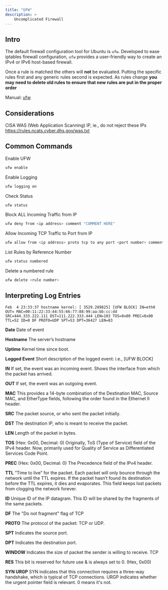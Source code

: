 ```yaml
---
title: "UFW"
description: >
    Uncomplicated Firewall
---
```


## Intro

The default firewall configuration tool for Ubuntu is `ufw`. Developed to ease iptables firewall configuration, 
`ufw` provides a user-friendly way to create an IPv4 or IPv6 host-based firewall.

Once a rule is matched the others will **not** be evaluated. Putting the specific rules first and any generic
rules second is expected. As rules change **you may need to delete old rules to ensure that new rules are put 
in the proper order**

Manual: [ufw](https://manpages.ubuntu.com/manpages/noble/en/man8/ufw.8.html)

## Considerations
CISA WAS (Web Application Scanning) IP, ie., do not reject these IPs
https://rules.ncats.cyber.dhs.gov/was.txt

## Common Commands

Enable UFW
```bash
ufw enable
```

Enable Logging
```bash
ufw logging on
```

Check Status
```bash
ufw status
```

Block ALL Incoming Traffic from IP
```bash
ufw deny from <ip address> comment "COMMENT HERE"
```

Allow Incoming TCP Traffic to Port from IP
```bash
ufw allow from <ip address> proto tcp to any port <port number> comment "COMMENT HERE"
```

List Rules by Reference Number
```bash
ufw status numbered
```

Delete a numbered rule
```bash
ufw delete <rule number>
```

## Interpreting Log Entries

```text
Feb  4 23:33:37 hostname kernel: [ 3529.289825] [UFW BLOCK] IN=eth0 OUT= MAC=00:11:22:33:44:55:66:77:88:99:aa:bb:cc:dd 
SRC=444.333.222.111 DST=111.222.333.444 LEN=103 TOS=0x00 PREC=0x00 TTL=52 ID=0 DF PROTO=UDP SPT=53 DPT=36427 LEN=83
```

**Date**
Date of event

**Hostname**
The server’s hostname

**Uptime**
Kernel time since boot.

**Logged Event**
Short description of the logged event: i.e., [UFW BLOCK]

**IN**
If set, the event was an incoming event. Shows the interface from which the packet has arrived.

**OUT**
If set, the event was an outgoing event.

**MAC**
This provides a 14-byte combination of the Destination MAC, Source MAC, and EtherType fields, following 
the order found in the Ethernet II header.

**SRC**
The packet source, or who sent the packet initially.

**DST**
The destination IP, who is meant to receive the packet.

**LEN**
Length of the packet in bytes.

**TOS** (Hex: 0x00, Decimal: 0)
Originally, ToS (Type of Service) field of the IPv4 header. Now, primarily used for Quality of Service
as Differentiated Services Code Point.

**PREC** (Hex: 0x00, Decimal: 0)
The Precedence field of the IPv4 header.

**TTL**
“Time to live” for the packet. Each packet will only bounce through the network until the TTL expires. If the packet
hasn’t found its destination before the TTL expires, it dies and evaporates. This field keeps lost packets from 
clogging the network forever.

**ID**
Unique ID of the IP datagram. This ID will be shared by the fragments of the same packets.

**DF**
The "Do not fragment" flag of TCP

**PROTO**
The protocol of the packet: TCP or UDP.

**SPT**
Indicates the source port.

**DPT**
Indicates the destination port.

**WINDOW**
Indicates the size of packet the sender is willing to receive. TCP

**RES**
This bit is reserved for future use & is always set to 0. (Hex, 0x00)

**SYN URGP**
SYN indicates that this connection requires a three-way handshake, which is typical of TCP connections. 
URGP indicates whether the urgent pointer field is relevant. 0 means it's not.
